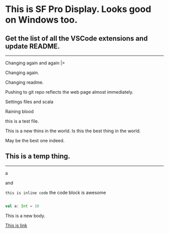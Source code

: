 # This is SF Pro Display. Looks good on Windows too.

## Get the list of all the VSCode extensions and update README.

----------

Changing again and again |>

Changing again.

Changing readme.

Pushing to git repo reflects the web page almost immediately.

Settings files and scala


Raining blood

this is a test file.

This is a new thins in the world.
Is this the best thing in the world.

May be the best one indeed.

## This is a temp thing.
----------

a

and

`this is inline code` the code block is awesome

```scala

val a: Int = 10

```

This is a new body.

[This is link](http://google.com)
